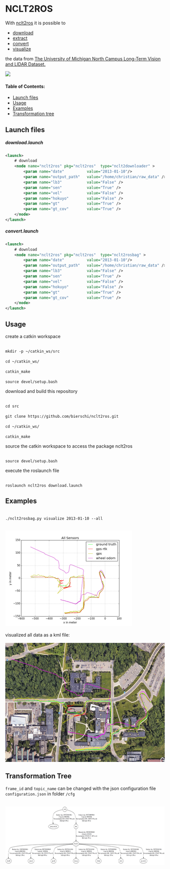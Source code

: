 
# NCLT2ROS

With [nclt2ros](https://github.com/bierschi/nclt2rosbag) it is possible to

- [download](https://github.com/bierschi/nclt2rosbag#downloadlaunch)
- [extract](https://github.com/bierschi/nclt2rosbag#downloadlaunch)
- [convert](https://github.com/bierschi/nclt2rosbag#convertlaunch)
- [visualize](https://github.com/bierschi/nclt2rosbag#visualizelaunch)

the data from [The University of Michigan North Campus Long-Term Vision and LIDAR Dataset.](http://robots.engin.umich.edu/nclt/)


![](examples/rviz_example.gif)


#### Table of Contents:

- [Launch files](https://github.com/bierschi/nclt2ros#launch-files)
- [Usage](https://github.com/bierschi/nclt2ros#usage)
- [Examples](https://github.com/bierschi/nclt2ros#examples)
- [Transformation tree](https://github.com/bierschi/nclt2ros#transformation-tree)




## Launch files

##### download.launch

```xml
<launch>
    # download
    <node name="nclt2ros" pkg="nclt2ros"  type="nclt2downloader" >
        <param name="date"          value="2013-01-10"/>
        <param name="output_path"   value="/home/christian/raw_data" />
        <param name="lb3"           value="False" />
        <param name="sen"           value="True" />
        <param name="vel"           value="False" />
        <param name="hokuyo"        value="False" />
        <param name="gt"            value="True" />
        <param name="gt_cov"        value="True" />
    </node>
</launch>
```

##### convert.launch

```xml
<launch>
    # download
    <node name="nclt2ros" pkg="nclt2ros"  type="nclt2rosbag" >
        <param name="date"          value="2013-01-10"/>
        <param name="output_path"   value="/home/christian/raw_data" />
        <param name="lb3"           value="False" />
        <param name="sen"           value="True" />
        <param name="vel"           value="False" />
        <param name="hokuyo"        value="False" />
        <param name="gt"            value="True" />
        <param name="gt_cov"        value="True" />
    </node>
</launch>
```


## Usage

create a catkin workspace
<pre><code>
mkdir -p ~/catkin_ws/src<br>
cd ~/catkin_ws/<br>
catkin_make <br>
source devel/setup.bash
</pre></code>

download and build this repository
<pre><code>
cd src <br>
git clone https://github.com/bierschi/nclt2ros.git <br>
cd ~/catkin_ws/ <br>
catkin_make
</pre></code>

source the catkin workspace to access the package nclt2ros
<pre><code>
source devel/setup.bash
</pre></code>

execute the roslaunch file 
<pre><code>
roslaunch nclt2ros download.launch
</pre></code>



## Examples

<pre><code>
./nclt2rosbag.py visualize 2013-01-10 --all
</pre></code>

<div align="left">
  <br>
  <img src="examples/nclt_all_png.png" alt="example" width="400" height="300">
</div>

<br>
visualized all data as a kml file:

<div align="left">
  <br>
  <img src="examples/nclt_all_kml.png" alt="example" width="673" height="375">
</div>


## Transformation Tree
<code>frame_id</code> and <code>topic_name</code> can be changed with the json configuration file 
<code>configuration.json</code> in folder <code>/cfg</code>

<div align="left">
  <br>
  <img src="tf_tree/nclt_tf_tree.png" alt="example" width="988" height="185">
</div>